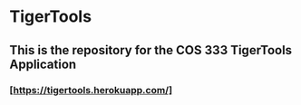 # TigerTools
## This is the repository for the COS 333 TigerTools Application
### [https://tigertools.herokuapp.com/]
